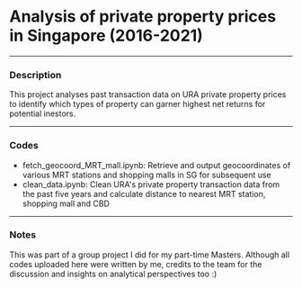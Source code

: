 <html>
  <h1> Analysis of private property prices in Singapore (2016-2021) </h1>
  <hr>
  <h3> Description </h3>
 This project analyses past transaction data on URA private property prices to identify which types of property can garner highest net returns for potential inestors.
  <hr>
  <h3> Codes </h3>
  <ul>
  <li> fetch_geocoord_MRT_mall.ipynb: Retrieve and output geocoordinates of various MRT stations and shopping malls in SG for subsequent use </li>
  <li> clean_data.ipynb: Clean URA's private property transaction data from the past five years and calculate distance to nearest MRT station, shopping mall and CBD </li>
  </ul>
  
  <hr>
  <h3> Notes </h3>
  This was part of a group project I did for my part-time Masters. Although all codes uploaded here were written by me, credits to the team for the discussion and insights on analytical perspectives too :)
</html>
